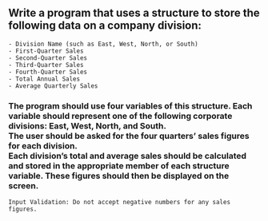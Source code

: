 ## Write a program that uses a structure to store the following data on a company division:
```
- Division Name (such as East, West, North, or South)
- First-Quarter Sales
- Second-Quarter Sales
- Third-Quarter Sales
- Fourth-Quarter Sales
- Total Annual Sales
- Average Quarterly Sales
```
### The program should use four variables of this structure. Each variable should represent one of the following corporate divisions: East, West, North, and South.<br> The user should be asked for the four quarters’ sales figures for each division. <br> Each division’s total and average sales should be calculated and stored in the appropriate member of each structure variable. These figures should then be displayed on the screen.
```
Input Validation: Do not accept negative numbers for any sales figures.
```